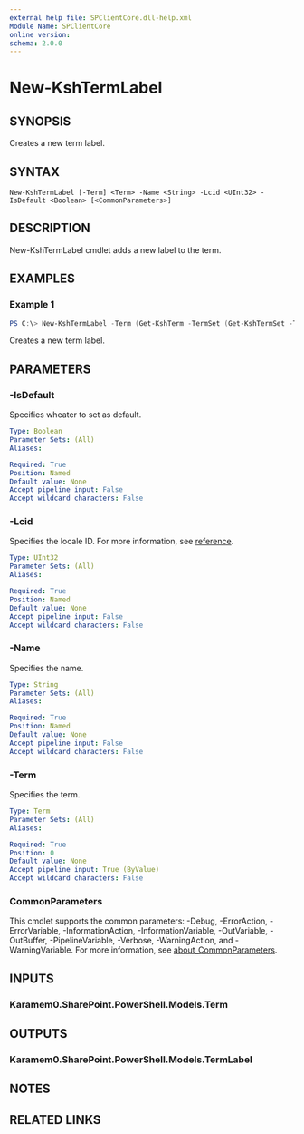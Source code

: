 ```yaml
---
external help file: SPClientCore.dll-help.xml
Module Name: SPClientCore
online version:
schema: 2.0.0
---
```


# New-KshTermLabel

## SYNOPSIS
Creates a new term label.

## SYNTAX

```
New-KshTermLabel [-Term] <Term> -Name <String> -Lcid <UInt32> -IsDefault <Boolean> [<CommonParameters>]
```

## DESCRIPTION
New-KshTermLabel cmdlet adds a new label to the term.

## EXAMPLES

### Example 1
```powershell
PS C:\> New-KshTermLabel -Term (Get-KshTerm -TermSet (Get-KshTermSet -TermGroup (Get-KshTermGroup -TermGroupName 'Company') -TermSetName 'Department') -TermName 'Human Resources') -Name 'HR' -Lcid 1033 -IsDefault $false
```

Creates a new term label.

## PARAMETERS

### -IsDefault
Specifies wheater to set as default.

```yaml
Type: Boolean
Parameter Sets: (All)
Aliases:

Required: True
Position: Named
Default value: None
Accept pipeline input: False
Accept wildcard characters: False
```

### -Lcid
Specifies the locale ID.
For more information, see [reference](https://docs.microsoft.com/ja-jp/openspecs/windows_protocols/ms-lcid/70feba9f-294e-491e-b6eb-56532684c37f).

```yaml
Type: UInt32
Parameter Sets: (All)
Aliases:

Required: True
Position: Named
Default value: None
Accept pipeline input: False
Accept wildcard characters: False
```

### -Name
Specifies the name.

```yaml
Type: String
Parameter Sets: (All)
Aliases:

Required: True
Position: Named
Default value: None
Accept pipeline input: False
Accept wildcard characters: False
```

### -Term
Specifies the term.

```yaml
Type: Term
Parameter Sets: (All)
Aliases:

Required: True
Position: 0
Default value: None
Accept pipeline input: True (ByValue)
Accept wildcard characters: False
```

### CommonParameters
This cmdlet supports the common parameters: -Debug, -ErrorAction, -ErrorVariable, -InformationAction, -InformationVariable, -OutVariable, -OutBuffer, -PipelineVariable, -Verbose, -WarningAction, and -WarningVariable. For more information, see [about_CommonParameters](http://go.microsoft.com/fwlink/?LinkID=113216).

## INPUTS

### Karamem0.SharePoint.PowerShell.Models.Term

## OUTPUTS

### Karamem0.SharePoint.PowerShell.Models.TermLabel

## NOTES

## RELATED LINKS
